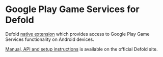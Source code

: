 # Google Play Game Services for Defold

Defold [native extension](https://www.defold.com/manuals/extensions/) which provides access to Google Play Game Services functionality on Android devices.

[Manual, API and setup instructions](https://www.defold.com/extension-gpgs/) is available on the official Defold site.
